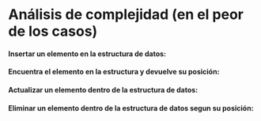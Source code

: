 # Análisis de complejidad (en el peor de los casos)

#### Insertar un elemento en la estructura de datos:

#### Encuentra el elemento en la estructura y devuelve su posición:

#### Actualizar un elemento dentro de la estructura de datos:

#### Eliminar un elemento dentro de la estructura de datos segun su posición:
